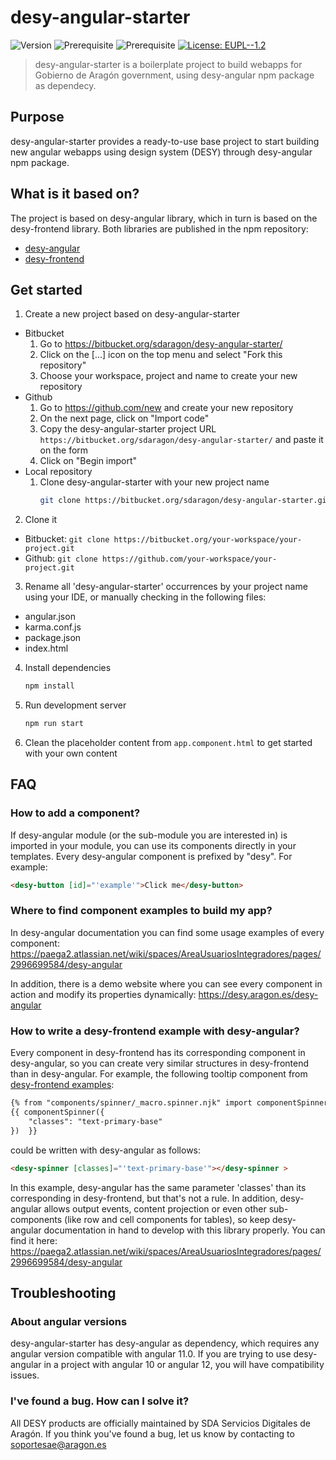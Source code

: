 # desy-angular-starter
![Version](https://img.shields.io/badge/version-1.0.0-blue.svg?cacheSeconds=2592000)
![Prerequisite](https://img.shields.io/badge/npm-%3E%3D6.14.0-blue.svg)
![Prerequisite](https://img.shields.io/badge/node-%3E%3D12.18.0-blue.svg)
[![License: EUPL--1.2](https://img.shields.io/badge/License-EUPL--1.2-yellow.svg)](https://joinup.ec.europa.eu/collection/eupl/eupl-text-eupl-12)

> desy-angular-starter is a boilerplate project to build webapps for 
> Gobierno de Aragón government, using desy-angular npm package as dependecy.

## Purpose
desy-angular-starter provides a ready-to-use base project to start building new
angular webapps using design system (DESY) through desy-angular npm package.

## What is it based on?
The project is based on desy-angular library, which in turn is based on the
desy-frontend library. Both libraries are published in the npm repository:
* [desy-angular](https://www.npmjs.com/package/desy-angular)
* [desy-frontend](https://www.npmjs.com/package/desy-frontend)

## Get started
1. Create a new project based on desy-angular-starter
  * Bitbucket
    1. Go to https://bitbucket.org/sdaragon/desy-angular-starter/
    2. Click on the [...] icon on the top menu and select "Fork this repository"
    3. Choose your workspace, project and name to create your new repository
  * Github
    1. Go to https://github.com/new and create your new repository
    2. On the next page, click on "Import code" 
    3. Copy the desy-angular-starter project URL 
       ``https://bitbucket.org/sdaragon/desy-angular-starter/``
       and paste it on the form 
    4. Click on "Begin import"
  * Local repository
    1. Clone desy-angular-starter with your new project name
       ```sh
       git clone https://bitbucket.org/sdaragon/desy-angular-starter.git your-project-name
       ```
2. Clone it
  * Bitbucket: ``git clone https://bitbucket.org/your-workspace/your-project.git``
  * Github: ``git clone https://github.com/your-workspace/your-project.git``
3. Rename all 'desy-angular-starter' occurrences by your project name using your IDE,
   or manually checking in the following files:
  * angular.json
  * karma.conf.js
  * package.json
  * index.html
4. Install dependencies
   ```sh
   npm install
   ```
5. Run development server
   ```sh
   npm run start
   ```
6. Clean the placeholder content from ``app.component.html`` to get started with
   your own content

## FAQ

### How to add a component?
If desy-angular module (or the sub-module you are interested in) is imported in
your module, you can use its components directly in your templates.
Every desy-angular component is prefixed by "desy". For example:
```html
<desy-button [id]="'example'">Click me</desy-button> 
```

### Where to find component examples to build my app?
In desy-angular documentation you can find some usage examples of every
component:
https://paega2.atlassian.net/wiki/spaces/AreaUsuariosIntegradores/pages/2996699584/desy-angular

In addition, there is a demo website where you can see every component in action and
modify its properties dynamically: https://desy.aragon.es/desy-angular


### How to write a desy-frontend example with desy-angular?
Every component in desy-frontend has its corresponding component in desy-angular,
so you can create very similar structures in desy-frontend than in desy-angular.
For example, the following tooltip component from [desy-frontend examples](https://desy.aragon.es/examples-spinner.html):
```html
{% from "components/spinner/_macro.spinner.njk" import componentSpinner %}
{{ componentSpinner({
    "classes": "text-primary-base"
})  }}
```
could be written with desy-angular as follows:
```html
<desy-spinner [classes]="'text-primary-base'"></desy-spinner >
```
In this example, desy-angular has the same parameter 'classes' than its corresponding in
desy-frontend, but that's not a rule. In addition, desy-angular allows output events,
content projection or even other sub-components (like row and cell components for tables),
so keep desy-angular documentation in hand to develop with this library properly.
You can find it here:
https://paega2.atlassian.net/wiki/spaces/AreaUsuariosIntegradores/pages/2996699584/desy-angular


## Troubleshooting
### About angular versions
desy-angular-starter has desy-angular as dependency, which requires any angular
version compatible with angular 11.0. If you are trying to use desy-angular in
a project with angular 10 or angular 12, you will have compatibility issues.

### I've found a bug. How can I solve it?
All DESY products are officially maintained by SDA Servicios Digitales de Aragón.
If you think you've found a bug, let us know by contacting to [soportesae@aragon.es](mailto:soportesae@aragon.es)

